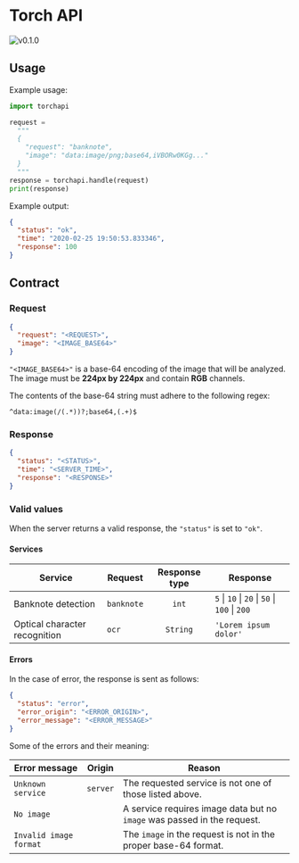 # Torch API

<img alt="v0.1.0" src="https://img.shields.io/badge/v-0.1.0-brightgreen">

## Usage

Example usage:

```python
import torchapi

request =
  """
  {
    "request": "banknote",
    "image": "data:image/png;base64,iVBORw0KGg..."
  }
  """
response = torchapi.handle(request)
print(response)
```

Example output:

```json
{
  "status": "ok",
  "time": "2020-02-25 19:50:53.833346",
  "response": 100
}
```

## Contract

### Request

```json
{
  "request": "<REQUEST>",
  "image": "<IMAGE_BASE64>"
}
```

`"<IMAGE_BASE64>"` is a base-64 encoding of the image that will be analyzed. The
image must be **224px by 224px** and contain **RGB** channels.

The contents of the base-64 string must adhere to the following regex:

    ^data:image(/(.*))?;base64,(.+)$

### Response

```json
{
  "status": "<STATUS>",
  "time": "<SERVER_TIME>",
  "response": "<RESPONSE>"
}
```

### Valid values

When the server returns a valid response, the `"status"` is set to `"ok"`.

#### Services

| Service                       | Request    | Response type | Response                                      |
| ----------------------------- | ---------- | :-----------: | --------------------------------------------- |
| Banknote detection            | `banknote` |     `int`     | `5` \| `10` \| `20` \| `50` \| `100` \| `200` |
| Optical character recognition |    `ocr`   |    `String`   | `'Lorem ipsum dolor'`                         |

#### Errors

In the case of error, the response is sent as follows:

```json
{
  "status": "error",
  "error_origin": "<ERROR_ORIGIN>",
  "error_message": "<ERROR_MESSAGE>"
}
```

Some of the errors and their meaning:

| Error message          | Origin   | Reason                                                                  |
| ---------------------- | -------- | ----------------------------------------------------------------------- |
| `Unknown service`      | `server` | The requested service is not one of those listed above.                 |
| `No image`             |          | A service requires image data but no `image` was passed in the request. |
| `Invalid image format` |          | The `image` in the request is not in the proper base-64 format.         |
